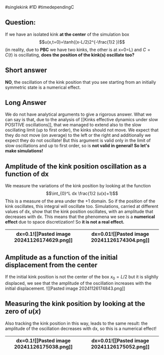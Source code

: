 #singlekink #1D #timedependingC
## Question: 
If we have an isolated kink **at the center** of the simulation box
$$u(x,t=0)=\tanh((x-L/2)2^{-\frac{1}2 })$$
(in reality, due to **PBC** we have two kinks, the other is at x=0=L)
and $C=C(t)$ is oscillating, **does the position of the kink(s) oscillate too?**
## Short answer
**NO**, the oscillation of the kink position that you see starting from an initially symmetric state is a numerical effect.
## Long Answer
We do not have analytical arguments to give a rigorous answer. 
What we can say is that, due to the analysis of [[Kinks effective dynamics under slow POSITIVE oscillations]], that we managed to extend also to the slow oscillating limit (up to first order), the kinks should not move.
We expect that they do not move (on average) to the left or the right and additionally we expect they do not oscillate!
But this argument is valid only in the limit of slow oscillations and up to first order, so is **not valid in general! So let's make simulations!**

## Amplitude of the kink position oscillation as a function of dx

We measure the variations of the kink position by looking at the function
$$\int_{0}^L dx \frac{1}2 (u(x)+1)$$
This is a measure of the area under the +1 domain. So if the position of the kink oscillates, this integral will oscillate too.
Simulations, carried at different values of dx, show that the kink position oscillates, with an amplitude that decreases with dx. This means that the phenomena we see is a **numerical effect** due to space discretization! So **it is not a real effect.**

| dx=0.1![[Pasted image 20241126174629.png]] | dx=0.01![[Pasted image 20241126174304.png]] |
| ------------------------------------------ | ------------------------------------------- |
## Amplitude as a function of the initial displacement from the center
If the initial kink position is not the center of the box $x_{0}=L/2$ but it is slighlly displaced, we see that the amplitude of the oscillation increases with the initial displacement.
![[Pasted image 20241126174843.png]]
## Measuring the kink position by looking at the zero of $u(x)$
Also tracking the kink position in this way, leads to the same result: the amplitude of the oscillation decreases with dx, so this is a numerical effect!

| dx=0.1![[Pasted image 20241126175038.png]] | dx=0.01![[Pasted image 20241126175052.png]] |
| ------------------------------------------ | ------------------------------------------- |
